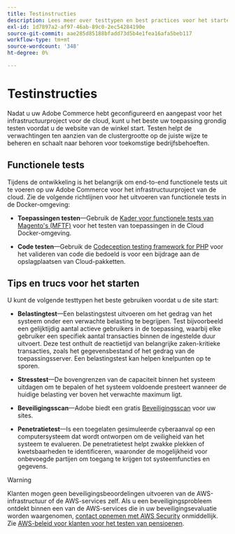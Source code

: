 ```yaml
---
title: Testinstructies
description: Lees meer over testtypen en best practices voor het starten van Adobe Commerce op cloudinfrastructuur.
exl-id: 1d7897a2-af97-46ab-89c0-2ec54284190e
source-git-commit: aae285d85188bfadd73d5b4e1fea16afa5beb117
workflow-type: tm+mt
source-wordcount: '348'
ht-degree: 0%

---
```


# Testinstructies

Nadat u uw Adobe Commerce hebt geconfigureerd en aangepast voor het infrastructuurproject voor de cloud, kunt u het beste uw toepassing grondig testen voordat u de website van de winkel start. Testen helpt de verwachtingen ten aanzien van de clustergrootte op de juiste wijze te beheren en schaalt naar behoren voor toekomstige bedrijfsbehoeften.

## Functionele tests

Tijdens de ontwikkeling is het belangrijk om end-to-end functionele tests uit te voeren op uw Adobe Commerce voor het infrastructuurproject van de cloud. Zie de volgende richtlijnen voor het uitvoeren van functionele tests in de Docker-omgeving:

- **Toepassingen testen**—Gebruik de [Kader voor functionele tests van Magento&#39;s (MFTF)](https://developer.adobe.com/commerce/cloud-tools/docker/test/application-testing/) voor het testen van toepassingen in de Cloud Docker-omgeving.

- **Code testen**—Gebruik de [Codeception testing framework for PHP](https://developer.adobe.com/commerce/cloud-tools/docker/test/code-testing/) voor het valideren van code die bedoeld is voor een bijdrage aan de opslagplaatsen van Cloud-pakketten.

## Tips en trucs voor het starten

U kunt de volgende testtypen het beste gebruiken voordat u de site start:

- **Belastingtest**—Een belastingstest uitvoeren om het gedrag van het systeem onder een verwachte belasting te begrijpen. Test bijvoorbeeld een gelijktijdig aantal actieve gebruikers in de toepassing, waarbij elke gebruiker een specifiek aantal transacties binnen de ingestelde duur uitvoert. Deze test onthult de reactietijd van belangrijke zaken-kritieke transacties, zoals het gegevensbestand of het gedrag van de toepassingsserver. Een belastingstest kan helpen knelpunten op te sporen.

- **Stresstest**—De bovengrenzen van de capaciteit binnen het systeem uitdagen om te bepalen of het systeem voldoende presteert wanneer de huidige belasting ver boven het verwachte maximum ligt.

- **Beveiligingsscan**—Adobe biedt een gratis [Beveiligingsscan](../launch/overview.md#set-up-the-security-scan-tool) voor uw sites.

- **Penetratietest**—Is een toegelaten gesimuleerde cyberaanval op een computersysteem dat wordt ontworpen om de veiligheid van het systeem te evalueren. De penetratietest helpt zwakke plekken of kwetsbaarheden te identificeren, waaronder de mogelijkheid voor onbevoegde partijen om toegang te krijgen tot systeemfuncties en gegevens.

>[!WARNING]
>
>Klanten mogen geen beveiligingsbeoordelingen uitvoeren van de AWS-infrastructuur of de AWS-services zelf. Als u een beveiligingsprobleem ontdekt binnen een van de AWS-services die in uw beveiligingsevaluatie worden waargenomen, [contact opnemen met AWS Security](mailto:aws-security@amazon.com) onmiddellijk. Zie [AWS-beleid voor klanten voor het testen van pensioenen](https://aws.amazon.com/security/penetration-testing/).
